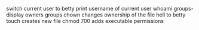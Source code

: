 switch current user to betty
print username of current user
whoami
groups- display owners groups
chown changes ownership of the file hell to betty
touch creates new file
chmod 700 adds executable permissions
